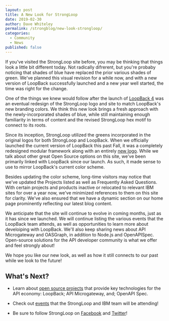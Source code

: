 ```yaml
---
layout: post
title: A New Look for StrongLoop
date: 2019-02-30
author: Dave Whiteley
permalink: /strongblog/new-look-strongloop/
categories:
  - Community
  - News
published: false
---
```


If you've visited the StrongLoop site before, you may be thinking that things look a little bit different today. Not radically difrerent, but you're probaby noticing that shades of blue have replaced the prior various shades of green. We've planned this visual revision for a while now, and with a new version of LoopBack successfully launched and a new year well started, the time was right for the change.

One of the things we knew would follow after the launch of [LoopBack 4](http://v4.loopback.io/) was an eventual redesign of the StrongLoop logo and site to match LoopBack's new branding colors.  We think this new look brings a fresh approach with the newly-incorporated shades of blue, while still maintaining enough familiarity in terms of content and the revised StrongLoop hex motif to connect to its roots. 


<!--more-->
<show original strongloop logo and loopback logo>

Since its inception, StrongLoop utilized the greens incorporated in the original logos for both StrongLoop and LoopBack. When we officially launched the current version of LoopBack this past Fall, it was a completely redesigned modular framework along with an entirely [new logo](https://strongloop.com/strongblog/thanks-loopback-4-logo/). While we talk about other great Open Source options on this site, we've been primarily linked with LoopBack since our launch. As such, it made sense to use to mirror LoopBack's current color scheme.

Besides updating the color scheme, long-time visitors may notice that we've updated the Projects listed as well as Frequently Asked Questions. With certain projects and products inactive or relocated to relevant IBM sites for over a year now, we've minimized references to them on this site for clarity. We've also ensured that we have a dynamic section on our home page prominently reflecting our latest blog content.

We anticipate that the site will continue to evolve in coming months, just as it has since we launched. We will continue listing the various events that the LoopBack team attends, as well as opportunities to learn more about develoiping with LoopBack. We'll also keep sharing news about API Microgateway and OASGraph, in addition to Node.js and OpenAPISpec. Open-source solutions for the API developer community is what we offer and feel strongly about!

We hope you like our new look, as well as how it still connects to our past while we look to the future!

## What's Next?

* Learn about [open source projects](https://strongloop.com/projects/) that provide key technologies for the API economy: LoopBack; API Microgateway, and; OpenAPI Spec. 

* Check out [events](https://strongloop.com/events/) that the StrongLoop and IBM team will be attending!

* Be sure to follow StrongLoop on [Facebook](https://www.facebook.com/strongloop/) and [Twitter](https://twitter.com/StrongLoop)!
